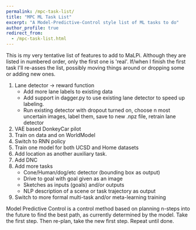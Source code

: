 ```yaml
---
permalink: /mpc-task-list/
title: "MPC ML Task List"
excerpt: "A Model-Predictive-Control style list of ML tasks to do"
author_profile: true
redirect_from: 
  - /mpc-task-list.html
---
```


This is my very tentative list of features to add to MaLPi. Although they are listed in numbered order, only the first one is 'real'. If/when I finish the first task I'll re-asses the list, possibly moving things around or dropping some or adding new ones.

1. Lane detector -> reward function
	* Add more lane labels to existing data
	* Add support in dagger.py to use existing lane detector to speed up labeling.
    * Run existing detector with dropout turned on, choose n most uncertain images, label them, save to new .npz file, retrain lane detector
1. VAE based DonkeyCar pilot
1. Train on data and on WorldModel
1. Switch to RNN policy
1. Train one model for both UCSD and Home datasets
2. Add location as another auxiliary task.
1. Add DNC
1. Add more tasks
    * Cone/Human/dog/etc detector (bounding box as output)
    * Drive to goal with goal given as an image
    * Sketches as inputs (goals) and/or outputs
    * NLP description of a scene or task trajectory as output
1. Switch to more formal multi-task and/or meta-learning training

Model Predictive Control is a control method based on planning n-steps into the future to find the best path, as currently determined by the model. Take the first step. Then re-plan, take the new first step. Repeat until done.
